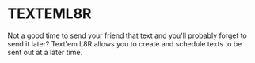 # TEXTEML8R

Not a good time to send your friend that text and you'll probably forget to send it later? Text'em L8R allows you to create and schedule texts to be sent out at a later time.  
